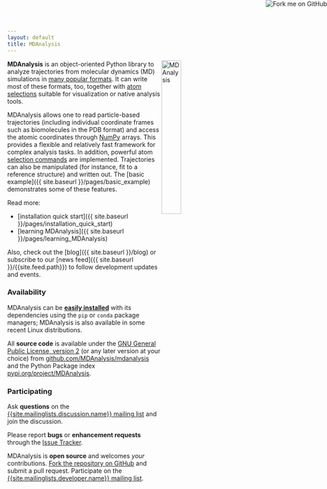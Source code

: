 ```yaml
---
layout: default
title: MDAnalysis
---
```



<img src="{{ site.baseurl }}/public/mdanalysis-logo_square.png"
style="float: right" alt="MDAnalysis" width="30%"/>

**MDAnalysis** is an object-oriented Python library to analyze
trajectories from molecular dynamics (MD) simulations in [many popular
formats]({{site.pypi.docs}}/documentation_pages/coordinates/init.html#id1). It
can write most of these formats, too, together with [atom
selections]({{site.pypi.docs}}/documentation_pages/selections_modules.html#selection-exporters)
suitable for visualization or native analysis tools.

MDAnalysis allows one to read particle-based trajectories (including
individual coordinate frames such as biomolecules in the PDB format)
and access the atomic coordinates through
[NumPy](https://numpy.scipy.org/) arrays. This provides a flexible and
relatively fast framework for complex analysis tasks. In addition,
powerful atom
[selection commands]({{site.pypi.docs}}/documentation_pages/selections.html)
are implemented. Trajectories can also be manipulated (for instance,
fit to a reference structure) and written out. The
[basic example]({{ site.baseurl }}/pages/basic_example) demonstrates some
of these features.

Read more:

* [installation quick start]({{ site.baseurl }}/pages/installation_quick_start)
* [learning MDAnalysis]({{ site.baseurl }}/pages/learning_MDAnalysis)

Also, check out the [blog]({{ site.baseurl }}/blog) or subscribe to our 
[news feed]({{ site.baseurl }}/{{site.feed.path}}) to follow development
updates and events.

### Availability

MDAnalysis can be [**easily
installed**]({{site.baseurl}}/pages/installation_quick_start/) with
its dependencies using the ``pip`` or ``conda`` package managers;
MDAnalysis is also available in some recent Linux distributions.

All **source code** is available under the
[GNU General Public License, version 2](https://www.gnu.org/licenses/gpl-2.0.html)
(or any later version at your choice) from
[github.com/MDAnalysis/mdanalysis](https://github.com/MDAnalysis/mdanalysis)
and the Python Package index
[pypi.org/project/MDAnalysis](https://pypi.org/project/MDAnalysis).



### Participating

Ask **questions** on the [{{site.mailinglists.discussion.name}}
mailing list]({{site.mailinglists.discussion.url}}) and join the
discussion.

Please report **bugs** or **enhancement requests** through the [Issue
Tracker]({{site.github.issues}}). 

MDAnalysis is **open source** and welcomes *your* contributions. [Fork
the repository on
GitHub](https://github.com/MDAnalysis/mdanalysis#fork-destination-box)
and submit a pull request. Participate on the [{{site.mailinglists.developer.name}}
mailing list]({{site.mailinglists.developer.url}}).

<a href="https://github.com/MDAnalysis/mdanalysis"><img style="position: absolute; top:
0; right: 0; border: 0;"
src="https://camo.githubusercontent.com/a6677b08c955af8400f44c6298f40e7d19cc5b2d/68747470733a2f2f73332e616d617a6f6e6177732e636f6d2f6769746875622f726962626f6e732f666f726b6d655f72696768745f677261795f3664366436642e706e67"
alt="Fork me on GitHub"
data-canonical-src="https://s3.amazonaws.com/github/ribbons/forkme_right_gray_6d6d6d.png"></a>
